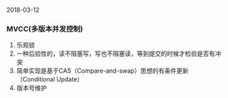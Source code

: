 2018-03-12

### MVCC(多版本并发控制)
1. 乐观锁
2. 一种后验性的，读不阻塞写，写也不阻塞读，等到提交的时候才检验是否有冲突
3. 简单实现是基于CAS（Compare-and-swap）思想的有条件更新（Conditional Update）
4. 版本号维护